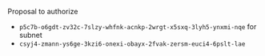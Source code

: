 Proposal to authorize
- `p5c7b-o6gdt-zv32c-7slzy-whfnk-acnkp-2wrgt-x5sxq-3lyh5-ynxmi-nqe`
for subnet
- `csyj4-zmann-ys6ge-3kzi6-onexi-obayx-2fvak-zersm-euci4-6pslt-lae`